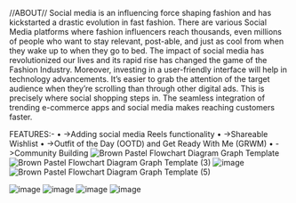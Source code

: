 //ABOUT//
Social media is an influencing force shaping fashion and has kickstarted a drastic evolution in fast fashion. There are various Social Media platforms where fashion influencers reach thousands, even millions of people who want to stay relevant, post-able, and just as cool from when they wake up to when they go to bed. The impact of social media has revolutionized our lives and its rapid rise has changed the game of the Fashion Industry. Moreover, investing in a user-friendly interface will help in technology advancements. It’s easier to grab the attention of the target audience when they’re scrolling than through other digital ads. This is precisely where social shopping steps in. The seamless integration of trending e-commerce apps and social media makes reaching customers faster.

FEATURES:-
•	->Adding social media Reels functionality
•	->Shareable Wishlist
•	->Outfit of the Day (OOTD) and Get Ready With Me (GRWM)
•	->Community Building
![Brown Pastel Flowchart Diagram Graph Template](https://github.com/user-attachments/assets/1e605827-ddf4-4b1b-be1d-d20483bb6c1b)
![Brown Pastel Flowchart Diagram Graph Template (3)](https://github.com/user-attachments/assets/b2130314-4ec5-4a70-8cb9-8568316a14bb)
![image](https://github.com/user-attachments/assets/24530d45-bfe9-4553-91c7-1d6cfc674c64)
![Brown Pastel Flowchart Diagram Graph Template (5)](https://github.com/user-attachments/assets/6ed5f7b3-5a7c-490f-9add-bf2e769b9b0c)

![image](https://github.com/user-attachments/assets/2e0ccfe4-01c7-4452-ba1b-83c03ed186eb)
![image](https://github.com/user-attachments/assets/832071c2-4ad9-4652-86e7-c690d235a647)
![image](https://github.com/user-attachments/assets/76dc1584-10b0-4a2d-8f19-91a93f6a2936)
![image](https://github.com/user-attachments/assets/cdd8db14-0337-486a-8dc2-199a0aa2c933)







